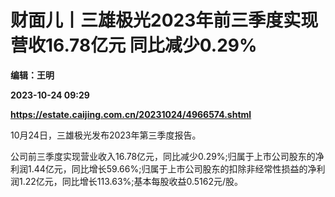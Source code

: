 # 财面儿丨三雄极光2023年前三季度实现营收16.78亿元 同比减少0.29%
**编辑：王明**

**2023-10-24 09:29**

**https://estate.caijing.com.cn/20231024/4966574.shtml**

10月24日，三雄极光发布2023年第三季度报告。

公司前三季度实现营业收入16.78亿元，同比减少0.29%;归属于上市公司股东的净利润1.44亿元，同比增长59.66%;归属于上市公司股东的扣除非经常性损益的净利润1.22亿元，同比增长113.63%;基本每股收益0.5162元/股。